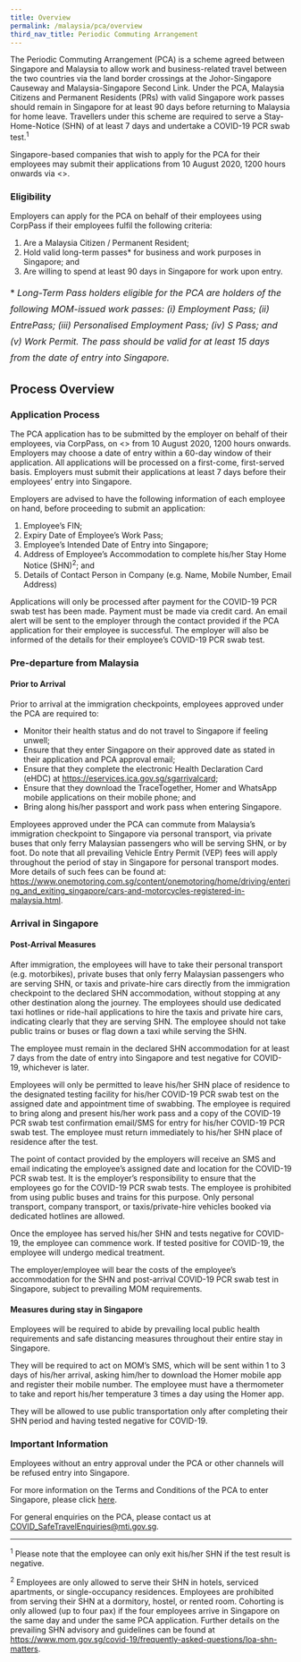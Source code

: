 ```yaml
---
title: Overview
permalink: /malaysia/pca/overview
third_nav_title: Periodic Commuting Arrangement
---
```


The Periodic Commuting Arrangement (PCA) is a scheme agreed between Singapore and Malaysia to allow work and business-related travel between the two countries via the land border crossings at the Johor-Singapore Causeway and Malaysia-Singapore Second Link. Under the PCA, Malaysia Citizens and Permanent Residents (PRs) with valid Singapore work passes should remain in Singapore for at least 90 days before returning to Malaysia for home leave. Travellers under this scheme are required to serve a Stay-Home-Notice (SHN) of at least 7 days and undertake a COVID-19 PCR swab test.<sup>1</sup>

Singapore-based companies that wish to apply for the PCA for their employees may submit their applications from 10 August 2020, 1200 hours onwards via <<weblink>>.

### **Eligibility**

Employers can apply for the PCA on behalf of their employees using CorpPass if their employees fulfil the following criteria:
1. Are a Malaysia Citizen / Permanent Resident;
2. Hold valid long-term passes* for business and work purposes in Singapore; and
3. Are willing to spend at least 90 days in Singapore for work upon entry.

<p style="font-size: 1.0rem; line-height: 1.8rem;">* <em>Long-Term Pass holders eligible for the PCA are holders of the following MOM-issued work passes: (i) Employment Pass; (ii) EntrePass; (iii) Personalised Employment Pass; (iv) S Pass; and (v) Work Permit. The pass should be valid for at least 15 days from the date of entry into Singapore.</em></p>

## **Process Overview**

### **Application Process**

The PCA application has to be submitted by the employer on behalf of their employees, via CorpPass, on <<weblink>> from 10 August 2020, 1200 hours onwards. Employers may choose a date of entry within a 60-day window of their application. All applications will be processed on a first-come, first-served basis. Employers must submit their applications at least 7 days before their employees’ entry into Singapore.

Employers are advised to have the following information of each employee on hand, before proceeding to submit an application:
1. Employee’s FIN;
2. Expiry Date of Employee’s Work Pass;
3. Employee’s Intended Date of Entry into Singapore;
4. Address of Employee’s Accommodation to complete his/her Stay Home Notice (SHN)<sup>2</sup>; and
5. Details of Contact Person in Company (e.g. Name, Mobile Number, Email Address)

Applications will only be processed after payment for the COVID-19 PCR swab test has been made. Payment must be made via credit card. An email alert will be sent to the employer through the contact provided if the PCA application for their employee is successful. The employer will also be informed of the details for their employee’s COVID-19 PCR swab test.

### **Pre-departure from Malaysia**

#### Prior to Arrival

Prior to arrival at the immigration checkpoints, employees approved under the PCA are required to:
- Monitor their health status and do not travel to Singapore if feeling unwell;
- Ensure that they enter Singapore on their approved date as stated in their application and PCA approval email;
- Ensure that they complete the electronic Health Declaration Card (eHDC) at <https://eservices.ica.gov.sg/sgarrivalcard>;
- Ensure that they download the TraceTogether, Homer and WhatsApp mobile applications on their mobile phone; and
- Bring along his/her passport and work pass when entering Singapore.

Employees approved under the PCA can commute from Malaysia’s immigration checkpoint to Singapore via personal transport, via private buses that only ferry Malaysian passengers who will be serving SHN, or by foot. Do note that all prevailing Vehicle Entry Permit (VEP) fees will apply throughout the period of stay in Singapore for personal transport modes. More details of such fees can be found at: <https://www.onemotoring.com.sg/content/onemotoring/home/driving/entering_and_exiting_singapore/cars-and-motorcycles-registered-in-malaysia.html>.

### **Arrival in Singapore**

#### Post-Arrival Measures

After immigration, the employees will have to take their personal transport (e.g. motorbikes), private buses that only ferry Malaysian passengers who are serving SHN, or taxis and private-hire cars directly from the immigration checkpoint to the declared SHN accommodation, without stopping at any other destination along the journey. The employees should use dedicated taxi hotlines or ride-hail applications to hire the taxis and private hire cars, indicating clearly that they are serving SHN. The employee should not take public trains or buses or flag down a taxi while serving the SHN.

The employee must remain in the declared SHN accommodation for at least 7 days from the date of entry into Singapore and test negative for COVID-19, whichever is later.

Employees will only be permitted to leave his/her SHN place of residence to the designated testing facility for his/her COVID-19 PCR swab test on the assigned date and appointment time of swabbing. The employee is required to bring along and present his/her work pass and a copy of the COVID-19 PCR swab test confirmation email/SMS for entry for his/her COVID-19 PCR swab test. The employee must return immediately to his/her SHN place of residence after the test.

The point of contact provided by the employers will receive an SMS and email indicating the employee’s assigned date and location for the COVID-19 PCR swab test. It is the employer’s responsibility to ensure that the employees go for the COVID-19 PCR swab tests. The employee is prohibited from using public buses and trains for this purpose. Only personal transport, company transport, or taxis/private-hire vehicles booked via dedicated hotlines are allowed.

Once the employee has served his/her SHN and tests negative for COVID-19, the employee can commence work. If tested positive for COVID-19, the employee will undergo medical treatment.

The employer/employee will bear the costs of the employee’s accommodation for the SHN and post-arrival COVID-19 PCR swab test in Singapore, subject to prevailing MOM requirements.

#### Measures during stay in Singapore

Employees will be required to abide by prevailing local public health requirements and safe distancing measures throughout their entire stay in Singapore.

They will be required to act on MOM’s SMS, which will be sent within 1 to 3 days of his/her arrival, asking him/her to download the Homer mobile app and register their mobile number. The employee must have a thermometer to take and report his/her temperature 3 times a day using the Homer app.

They will be allowed to use public transportation only after completing their SHN period and having tested negative for COVID-19.

### **Important Information**

Employees without an entry approval under the PCA or other channels will be refused entry into Singapore.

For more information on the Terms and Conditions of the PCA to enter Singapore, please click [here](/malaysia/pca/terms-and-conditions).

For general enquiries on the PCA, please contact us at <COVID_SafeTravelEnquiries@mti.gov.sg>.

-----

<sup>1</sup> Please note that the employee can only exit his/her SHN if the test result is negative.

<sup>2</sup> Employees are only allowed to serve their SHN in hotels, serviced apartments, or single-occupancy residences. Employees are prohibited from serving their SHN at a dormitory, hostel, or rented room. Cohorting is only allowed (up to four pax) if the four employees arrive in Singapore on the same day and under the same PCA application. Further details on the prevailing SHN advisory and guidelines can be found at <https://www.mom.gov.sg/covid-19/frequently-asked-questions/loa-shn-matters>. 
